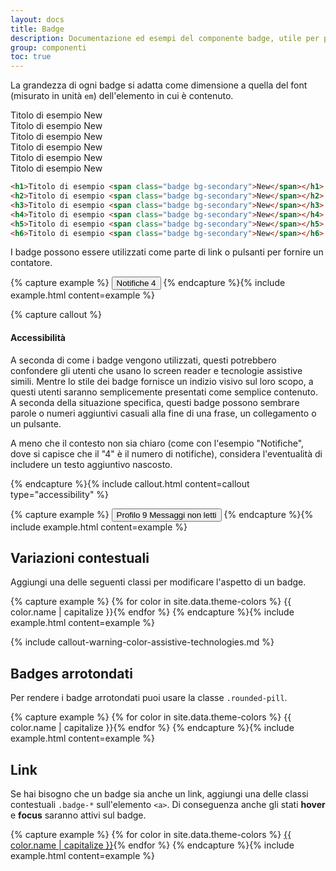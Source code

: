 ```yaml
---
layout: docs
title: Badge
description: Documentazione ed esempi del componente badge, utile per piccoli contatori ed etichette.
group: componenti
toc: true
---
```


La grandezza di ogni badge si adatta come dimensione a quella del font (misurato in unità `em`) dell'elemento in cui è contenuto.

<div class="bd-example">
<div class="h1">Titolo di esempio <span class="badge bg-secondary">New</span></div>
<div class="h2">Titolo di esempio <span class="badge bg-secondary">New</span></div>
<div class="h3">Titolo di esempio <span class="badge bg-secondary">New</span></div>
<div class="h4">Titolo di esempio <span class="badge bg-secondary">New</span></div>
<div class="h5">Titolo di esempio <span class="badge bg-secondary">New</span></div>
<div class="h6">Titolo di esempio <span class="badge bg-secondary">New</span></div>
</div>

```html
<h1>Titolo di esempio <span class="badge bg-secondary">New</span></h1>
<h2>Titolo di esempio <span class="badge bg-secondary">New</span></h2>
<h3>Titolo di esempio <span class="badge bg-secondary">New</span></h3>
<h4>Titolo di esempio <span class="badge bg-secondary">New</span></h4>
<h5>Titolo di esempio <span class="badge bg-secondary">New</span></h5>
<h6>Titolo di esempio <span class="badge bg-secondary">New</span></h6>
```

I badge possono essere utilizzati come parte di link o pulsanti per fornire un contatore.

{% capture example %}
<button type="button" class="btn btn-primary">
Notifiche <span class="badge neutral-2-bg text-secondary">4</span>
</button>
{% endcapture %}{% include example.html content=example %}

{% capture callout %}
#### Accessibilità

A seconda di come i badge vengono utilizzati, questi potrebbero confondere gli utenti che usano lo screen reader e tecnologie assistive simili. Mentre lo stile dei badge fornisce un indizio visivo sul loro scopo, a questi utenti saranno semplicemente presentati come semplice contenuto. A seconda della situazione specifica, questi badge possono sembrare parole o numeri aggiuntivi casuali alla fine di una frase, un collegamento o un pulsante.

A meno che il contesto non sia chiaro (come con l'esempio "Notifiche", dove si capisce che il "4" è il numero di notifiche), considera l'eventualità di includere un testo aggiuntivo nascosto.

{% endcapture %}{% include callout.html content=callout type="accessibility" %}


{% capture example %}
<button type="button" class="btn btn-primary">
Profilo <span class="badge neutral-2-bg text-secondary">9</span>
<span class="visually-hidden">Messaggi non letti</span>
</button>
{% endcapture %}{% include example.html content=example %}

## Variazioni contestuali

Aggiungi una delle seguenti classi per modificare l'aspetto di un badge.

{% capture example %}
{% for color in site.data.theme-colors %}
<span class="badge bg-{{ color.name }}">{{ color.name | capitalize }}</span>{% endfor %}
{% endcapture %}{% include example.html content=example %}

{% include callout-warning-color-assistive-technologies.md %}

## Badges arrotondati

Per rendere i badge arrotondati puoi usare la classe `.rounded-pill`.

{% capture example %}
{% for color in site.data.theme-colors %}
<span class="badge rounded-pill bg-{{ color.name }}">{{ color.name | capitalize }}</span>{% endfor %}
{% endcapture %}{% include example.html content=example %}

## Link

Se hai bisogno che un badge sia anche un link, aggiungi una delle classi contestuali `.badge-*` sull'elemento `<a>`. Di conseguenza anche gli stati **hover** e **focus** saranno attivi sul badge.

{% capture example %}
{% for color in site.data.theme-colors %}
<a href="#" class="badge bg-{{ color.name }}">{{ color.name | capitalize }}</a>{% endfor %}
{% endcapture %}{% include example.html content=example %}
